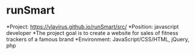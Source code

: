 # runSmart
*Project: https://vlavirus.github.io/runSmart/src/
*Position: javascript developer 
*The project goal is to create a website for sales of fitness trackers of a famous brand
*Environment: JavaScript/CSS/HTML, jQuery, php 
